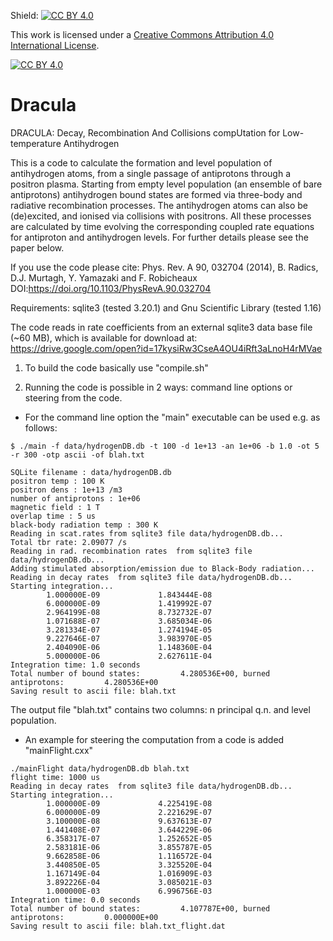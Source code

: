 Shield: [![CC BY 4.0][cc-by-shield]][cc-by]

This work is licensed under a
[Creative Commons Attribution 4.0 International License][cc-by].

[![CC BY 4.0][cc-by-image]][cc-by]

[cc-by]: http://creativecommons.org/licenses/by/4.0/
[cc-by-image]: https://i.creativecommons.org/l/by/4.0/88x31.png
[cc-by-shield]: https://img.shields.io/badge/License-CC%20BY%204.0-lightgrey.svg

# Dracula
DRACULA: Decay, Recombination And Collisions compUtation for Low-temperature Antihydrogen

This is a code to calculate the formation and level population of antihydrogen atoms, from a single passage of antiprotons
through a positron plasma. Starting from empty level population (an ensemble of bare antiprotons) antihydrogen 
bound states are formed via three-body and radiative recombination processes. The antihydrogen atoms can also
be (de)excited, and ionised via collisions with positrons. All these processes are calculated by time evolving
the corresponding coupled rate equations for antiproton and antihydrogen levels. For further details
please see the paper below.

If you use the code please cite: Phys. Rev. A 90, 032704 (2014), B. Radics, D.J. Murtagh, Y. Yamazaki and F. Robicheaux
DOI:https://doi.org/10.1103/PhysRevA.90.032704

Requirements: sqlite3 (tested 3.20.1) and Gnu Scientific Library (tested 1.16)

The code reads in rate coefficients from an external sqlite3 data base file (~60 MB),
which is available for download at: https://drive.google.com/open?id=17kysiRw3CseA4OU4iRft3aLnoH4rMVae

1. To build the code basically use "compile.sh"

2. Running the code is possible in 2 ways: command line options or steering from the code.
- For the command line option the "main" executable can be used e.g. as follows:

```
$ ./main -f data/hydrogenDB.db -t 100 -d 1e+13 -an 1e+06 -b 1.0 -ot 5 -r 300 -otp ascii -of blah.txt

SQLite filename : data/hydrogenDB.db
positron temp : 100 K
positron dens : 1e+13 /m3
number of antiprotons : 1e+06
magnetic field : 1 T
overlap time : 5 us
black-body radiation temp : 300 K
Reading in scat.rates from sqlite3 file data/hydrogenDB.db...
Total tbr rate: 2.09077 /s
Reading in rad. recombination rates  from sqlite3 file data/hydrogenDB.db...
Adding stimulated absorption/emission due to Black-Body radiation...
Reading in decay rates  from sqlite3 file data/hydrogenDB.db...
Starting integration...
        1.000000E-09	         1.843444E-08
        6.000000E-09             1.419992E-07
        2.964199E-08             8.732732E-07
        1.071688E-07             3.685034E-06
        3.281334E-07             1.274194E-05
        9.227646E-07             3.983970E-05
        2.404090E-06             1.148360E-04
        5.000000E-06             2.627611E-04
Integration time: 1.0 seconds
Total number of bound states:         4.280536E+00, burned antiprotons:         4.280536E+00
Saving result to ascii file: blah.txt
```

The output file "blah.txt" contains two columns: n principal q.n. and level population.

- An example for steering the computation from a code is added "mainFlight.cxx"
```
./mainFlight data/hydrogenDB.db blah.txt
flight time: 1000 us
Reading in decay rates  from sqlite3 file data/hydrogenDB.db...
Starting integration...
        1.000000E-09	         4.225419E-08
        6.000000E-09             2.221629E-07
        3.100000E-08             9.637613E-07
        1.441408E-07             3.644229E-06
        6.358317E-07             1.252652E-05
        2.583181E-06             3.855787E-05
        9.662858E-06             1.116572E-04
        3.440850E-05             3.325520E-04
        1.167149E-04             1.016909E-03
        3.892226E-04             3.085021E-03
        1.000000E-03             6.996756E-03
Integration time: 0.0 seconds
Total number of bound states:         4.107787E+00, burned antiprotons:         0.000000E+00
Saving result to ascii file: blah.txt_flight.dat
```
